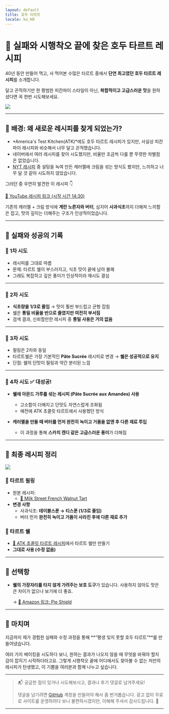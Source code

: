 ```yaml
---
layout: default
title: 호두 타르트
locale: ko_KR
---
```


# 🍯 실패와 시행착오 끝에 찾은 호두 타르트 레시피

40년 동안 만들어 먹고, 사 먹어본 수많은 타르트 중에서 **단연 최고였던 호두 타르트 레시피**를 소개합니다.

달고 끈적하기만 한 평범한 피칸파이 스타일이 아닌, **복합적이고 고급스러운 맛**을 원하셨다면 꼭 한번 시도해보세요.

![](https://live.staticflickr.com/65535/52685126083_65eceb22c7.jpg)

---

## 🧪 배경: 왜 새로운 레시피를 찾게 되었는가?

- *America's Test Kitchen(ATK)*에도 호두 타르트 레시피가 있지만, 사실상 피칸파이 레시피와 비슷해서 너무 달고 끈적했습니다.  
- 네이버에서 여러 레시피를 찾아 시도했지만, 비율만 조금씩 다를 뿐 뚜렷한 차별점은 없었습니다.  
- [NYT 레시피](https://cooking.nytimes.com/recipes/1017652-walnut-tart) 중 설탕을 녹여 만든 캐러멜에 크림을 섞는 방식도 봤지만, 느끼하고 너무 달 것 같아 시도하지 않았습니다.  

그러던 중 우연히 발견한 이 레시피 👇

[🔗 YouTube 레시피 링크 (시작 시간 14:30)](https://youtu.be/2bUeLbqmktU?t=870)

기존의 캐러멜 + 크림 방식에 **계란 노른자와 버터**, 심지어 **사과식초**까지 더해져 느끼함은 잡고, 맛의 깊이는 더해주는 구조가 인상적이었습니다.  

---

## 🧁 실패와 성공의 기록

### 🥧 1차 시도
- 레시피를 그대로 따름  
- 문제: 타르트 쉘이 부스러지고, 식초 맛이 끝에 남아 불쾌  
- 그래도 복잡하고 깊은 풍미가 인상적이라 재시도 결심

---

### 🥧 2차 시도
- **식초량을 1/3로 줄임** → 맛이 훨씬 부드럽고 균형 잡힘  
- 쉘은 **통밀 비율을 반으로 줄였지만 여전히 부서짐**  
- 검색 결과, 신뢰할만한 레시피 중 **통밀 사용은 거의 없음**

---

### 🥧 3차 시도
- 필링은 2차와 동일  
- 타르트쉘은 가장 기본적인 **Pâte Sucrée** 레시피로 변경 → **쉘은 성공적으로 유지**  
- 단점: 쉘의 단맛이 필링과 약간 분리된 느낌

---

### 🥧 4차 시도 ✅ **대성공!**
- **쉘에 아몬드 가루를 섞는 레시피 (Pâte Sucrée aux Amandes) 사용**
  - 고소함이 더해지고 단맛도 자연스럽게 조화됨  
  - 예전에 ATK 초콜릿 타르트에서 사용했던 방식

- **캐러멜을 만들 때 버터를 먼저 완전히 녹이고 거품을 없앤 후 다른 재료 투입**  
  - 이 과정을 통해 **스카치 캔디 같은 고급스러운 풍미**가 더해짐  

---

## 📌 최종 레시피 정리


![](https://live.staticflickr.com/65535/52685052475_7329b7a3b9.jpg)


### 🍯 타르트 필링  
- 원본 레시피:
  - [🔗 Milk Street French Walnut Tart](https://www.177milkstreet.com/recipes/french-walnut-tart)  
- **변경 사항**
  - 사과식초: **테이블스푼 → 티스푼 (1/3로 줄임)**  
  - 버터 먼저 **완전히 녹이고 거품이 사라진 후에 다른 재료 추가**

### 🧈 타르트 쉘  
- [🔗 ATK 초콜릿 타르트 레시피](https://www.americastestkitchen.com/recipes/7490-rich-chocolate-tart)에서 타르트 쉘만 만들기
- **그대로 사용 (수정 없음)**

---

## 🔧 선택항

- **쉘의 가장자리를 타지 않게 가려주는 보호 도구**가 있습니다. 사용하지 않아도 맛은 큰 차이가 없으나 보기에 더 좋죠.

  → [🔗 Amazon 링크: Pie Shield](https://www.amazon.com/gp/product/B005FYC9XM/)

---

## 📝 마치며

지금까지 제가 경험한 실패와 수정 과정을 통해 **“평생 잊지 못할 호두 타르트”**를 만들어냈습니다.

여러 가지 베이킹을 시도하다 보니, 원하는 결과가 나오지 않을 때 무엇을 바꿔야 할지 감이 잡히기 시작하더라고요. 그렇게 시행착오 끝에 어디에서도 찾아볼 수 없는 저만의 레시피가 탄생했고, 이 기쁨을 여러분과 함께 나누고 싶습니다.

---

> 📬 궁금한 점이 있거나 시도해보시고, 결과나 후기 댓글로 남겨주세요!  
>
> 댓글을 남기려면 [GitHub](http://github.com) 계정을 만들어야 해서 좀 번거롭습니다. 광고 없이 무료로 사이트를 운영하려다 보니 불편하시겠지만, 이해해 주셔서 감사드립니다. 🙂

---
